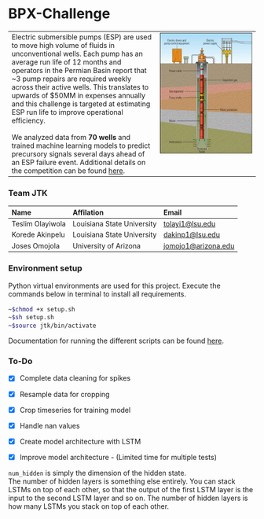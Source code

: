 # BPX-Challenge
<table>
    <tr valign=top>
        <td width="60%">
            Electric submersible pumps (ESP) are used to move high volume of fluids in unconventional wells.
            Each pump has an average run life of 12 months and operators in the Permian Basin report that ~3
            pump repairs are required weekly across their active wells. This translates to upwards of $50MM
            in expenses annually and this challenge is targeted at estimating ESP run life to improve
            operational efficiency.<br><br>
            We analyzed data from <b>70 wells</b> and trained machine learning models to predict precursory
            signals several days ahead of an ESP failure event. Additional details on the competition
            can be found <a href="https://www.spegcs.org/events/6836/">here</a>.
        </td>
        <td>
            <img src="ESP.png" height="auto" width="300px">
        </td>
    </tr>
</table>


### Team JTK
| Name | Affilation | Email |
| :-- | :-- | :-- |
| Teslim Olayiwola | Louisiana State University | tolayi1@lsu.edu |
| Korede Akinpelu | Louisiana State University | dakinp1@lsu.edu |
| Joses Omojola | University of Arizona | jomojo1@arizona.edu |


### Environment setup
Python virtual environments are used for this project. Execute the commands below in terminal to install all requirements.
```bash
~$chmod +x setup.sh
~$sh setup.sh
~$source jtk/bin/activate
```
Documentation for running the different scripts can be found [here](Documentation.md).


### To-Do
- [x] Complete data cleaning for spikes
- [x] Resample data for cropping
- [x] Crop timeseries for training model
- [x] Handle nan values
- [x] Create model architecture with LSTM
- [x] Improve model architecture - (Limited time for multiple tests)


`num_hidden` is simply the dimension of the hidden state.<br>
The number of hidden layers is something else entirely. You can stack LSTMs on top of each other, 
so that the output of the first LSTM layer is the input to the second LSTM layer and so on. 
The number of hidden layers is how many LSTMs you stack on top of each other.